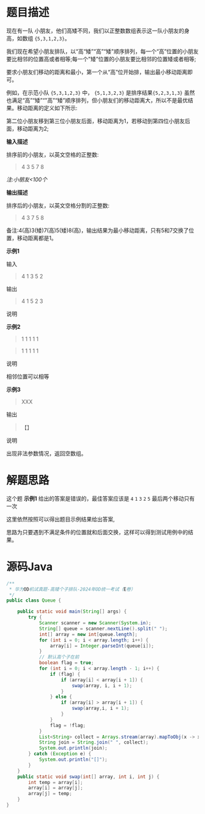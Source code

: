 
# 题目描述

现在有一队 小朋友，他们高矮不同，我们以正整数数组表示这一队小朋友的身高，如数组  `{5,3,1,2,3}`。

我们现在希望小朋友排队，以“高“矮”“高”“矮"顺序排列，每一个“高”位置的小朋友要比相邻的位置高或者相等;每一个"矮”位置的小朋友要比相邻的位置矮或者相等;

要求小朋友们移动的距离和最小，第一个从“高”位开始排，输出最小移动距离即可。

例如，在示范小队 `{5,3,1,2,3}` 中， `{5,1,3,2,3}` 是排序结果`{5,2,3,1,3}` 虽然也满足“高”“矮”“"高”“矮”顺序排列，但小朋友们的移动距离大，所以不是最优结果。移动距离的定义如下所示:

第二位小朋友移到第三位小朋友后面，移动距离为1，若移动到第四位小朋友后面，移动距离为2;

**输入描述**

排序前的小朋友，以英文空格的正整数:

> 4 3 5 7 8

*注:小朋友<100个*

**输出描述**

排序后的小朋友，以英文空格分割的正整数:
> 4 3 7 5 8

备注:4(高)3(矮)7(高)5(矮)8(高)，输出结果为最小移动距离，只有5和7交换了位置，移动距离都是1。

**示例1**

输入

> 4 1 3 5 2

输出

> 4 1 5 2 3

说明

**示例2**

>1 1 1 1 1

>1 1 1 1 1

说明

相邻位置可以相等

**示例3**

> XXX

输出

>【】

说明

出现非法参数情况，返回空数组。

# 解题思路

这个题 **示例1** 给出的答案是错误的，最佳答案应该是 `4` `1` `3` `2` `5` 最后两个移动只有一次

这里依然按照可以得出题目示例结果给出答案,

思路为只要遇到不满足条件的位置就和后面交换，这样可以得到测试用例中的结果。

# 源码Java
```java
/**
 * 华为OD机试真题-高矮个子排队-2024年OD统一考试（E卷）
 */
public class Queue {

	public static void main(String[] args) {
		try {
			Scanner scanner = new Scanner(System.in);
			String[] queue = scanner.nextLine().split(" ");
			int[] array = new int[queue.length];
			for (int i = 0; i < array.length; i++) {
				array[i] = Integer.parseInt(queue[i]);
			}
			// 默认高个子在前
			boolean flag = true; 
			for (int i = 0; i < array.length - 1; i++) {
				if (flag) {
					if (array[i] < array[i + 1]) {
						swap(array, i, i + 1);
					}
				} else {
					if (array[i] > array[i + 1]) {
						swap(array,i, i + 1);
					}
				}
				flag = !flag;
			}
			List<String> collect = Arrays.stream(array).mapToObj(x -> x + "").collect(Collectors.toList());
			String join = String.join(" ", collect);
			System.out.println(join);
		} catch (Exception e) {
			System.out.println("[]");
		}
	}
	public static void swap(int[] array, int i, int j) {
		int temp = array[i];
		array[i] = array[j];
		array[j] = temp;
	}
}

```